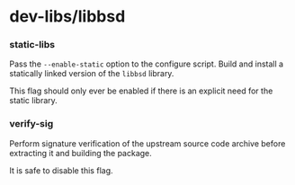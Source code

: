 # dev-libs/libbsd

### static-libs
Pass the `--enable-static` option to the configure script. Build and install a statically linked version of the `libbsd` library.

This flag should only ever be enabled if there is an explicit need for the static library.

### verify-sig
Perform signature verification of the upstream source code archive before extracting it and building the package.

It is safe to disable this flag.
